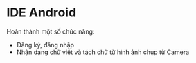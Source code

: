# IDE Android

Hoàn thành một số chức năng:
+ Đăng ký, đăng nhập
+ Nhận dạng chữ viết và tách chữ từ hình ảnh chụp từ Camera
